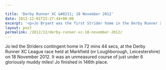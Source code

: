 ```yaml
---

title: 'Derby Runner XC &#8211; 18 November 2012'
date: 2012-12-01T15:27:44+00:00
excerpt: '<p>Jo Bryant was the first Strider home in the Derby Runner XC.</p>'
layout: post
permalink: /2012/12/derby-runner-xc-18-november-2012/
---
```

Jo led the Striders contingent home in 72 mins 44 secs, at the Derby Runner XC League race held at Markfield (nr Loughborough, Leicestershire) on 18 November 2012. It was an unmeasured course of just under 6 gloriously muddy miles! Jo finished in 146th place.